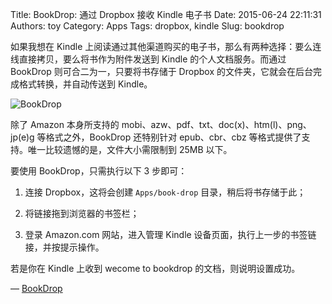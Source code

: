 Title: BookDrop: 通过 Dropbox 接收 Kindle 电子书
Date: 2015-06-24 22:11:31
Authors: toy
Category: Apps
Tags: dropbox, kindle
Slug: bookdrop

如果我想在 Kindle 上阅读通过其他渠道购买的电子书，那么有两种选择：要么连线直接拷贝，要么将书作为附件发送到 Kindle 的个人文档服务。而通过 BookDrop 则可合二为一，只要将书存储于 Dropbox 的文件夹，它就会在后台完成格式转换，并自动传送到 Kindle。

<!-- PELICAN_END_SUMMARY -->

![BookDrop](http://linuxtoy.org/images/2015/06/bookdrop.png)

除了 Amazon 本身所支持的 mobi、azw、pdf、txt、doc(x)、htm(l)、png、jp(e)g 等格式之外，BookDrop 还特别针对 epub、cbr、cbz 等格式提供了支持。唯一比较遗憾的是，文件大小需限制到 25MB 以下。

要使用 BookDrop，只需执行以下 3 步即可：

1. 连接 Dropbox，这将会创建 `Apps/book-drop` 目录，稍后将书存储于此；

2. 将链接拖到浏览器的书签栏；

3. 登录 Amazon.com 网站，进入管理 Kindle 设备页面，执行上一步的书签链接，并按提示操作。

若是你在 Kindle 上收到 wecome to bookdrop 的文档，则说明设置成功。

&mdash; [BookDrop](https://getbookdrop.com/)
